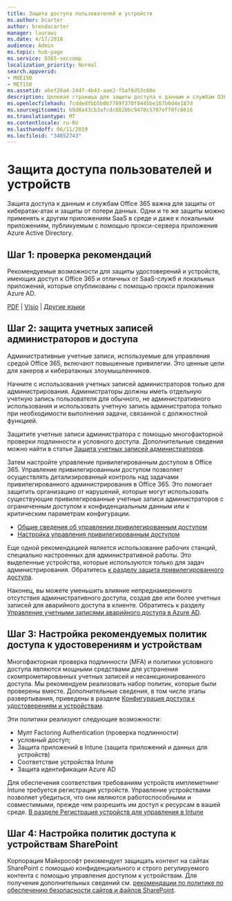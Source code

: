```yaml
---
title: Защита доступа пользователей и устройств
ms.author: bcarter
author: brendacarter
manager: laurawi
ms.date: 4/17/2018
audience: Admin
ms.topic: hub-page
ms.service: O365-seccomp
localization_priority: Normal
search.appverid:
- MOE150
- MET150
ms.assetid: a6ef28a4-2447-4b43-aae2-f5af6d53c68e
description: Целевая страница для защиты доступа к данным и службам O365
ms.openlocfilehash: 7cddedfbb5b0b7789f370f0445be167b6d4e187d
ms.sourcegitcommit: b9d8a43cb3afcdc8820bc9470c5707eff8fc6616
ms.translationtype: MT
ms.contentlocale: ru-RU
ms.lasthandoff: 06/11/2019
ms.locfileid: "34852743"
---
```

# <a name="protect-user-and-device-access"></a>Защита доступа пользователей и устройств

Защита доступа к данным и службам Office 365 важна для защиты от кибератак-атак и защиты от потери данных. Одни и те же защиты можно применять к другим приложениям SaaS в среде и даже к локальным приложениям, публикуемым с помощью прокси-сервера приложения Azure Active Directory.
  
## <a name="step-1-review-recommendations"></a>Шаг 1: проверка рекомендаций

Рекомендуемые возможности для защиты удостоверений и устройств, имеющих доступ к Office 365 и отличных от SaaS-служб и локальных приложений, которые опубликованы с помощью прокси приложения Azure AD.
  
[PDF](https://go.microsoft.com/fwlink/p/?linkid=841656) | [Visio](https://go.microsoft.com/fwlink/p/?linkid=841657) | [Другие языки](https://www.microsoft.com/download/details.aspx?id=55032)
  
## <a name="step-2-protect-administrator-accounts-and-access"></a>Шаг 2: защита учетных записей администраторов и доступа
Административные учетные записи, используемые для управления средой Office 365, включают повышенные привилегии. Это ценные цели для хакеров и кибератакных злоумышленников. 

Начните с использования учетных записей администраторов только для администрирования. Администраторы должны иметь отдельную учетную запись пользователя для обычного, не административного использования и использовать учетную запись администратора только при необходимости выполнения задачи, связанной с должностной функцией.

Защитите учетные записи администратора с помощью многофакторной проверки подлинности и условного доступа. Дополнительные сведения можно найти в статье [Защита учетных записей администраторов](https://docs.microsoft.com/microsoft-365/enterprise/identity-access-prerequisites#protecting-administrator-accounts). 

Затем настройте управление привилегированным доступом в Office 365. Управление привилегированным доступом позволяет осуществлять детализированный контроль над задачами привилегированного администрирования в Office 365. Это помогает защитить организацию от нарушений, которые могут использовать существующие привилегированные учетные записи администраторов с ограниченным доступом к конфиденциальным данным или к критическим параметрам конфигурации.

- [Общие сведения об управлении привилегированным доступом](privileged-access-management-overview.md)
- [Настройка управления привилегированным доступом](privileged-access-management-configuration.md)

Еще одной рекомендацией является использование рабочих станций, специально настроенных для административной работы. Это выделенные устройства, которые используются только для задач администрирования. Обратитесь [к разделу защита привилегированного доступа](https://docs.microsoft.com/windows-server/identity/securing-privileged-access/securing-privileged-access).

Наконец, вы можете уменьшить влияние непреднамеренного отсутствия административного доступа, создав две или более учетных записей для аварийного доступа в клиенте. Обратитесь к разделу [Управление учетными записями аварийного доступа в Azure AD](https://docs.microsoft.com/azure/active-directory/users-groups-roles/directory-emergency-access). 

## <a name="step-3-configure-recommended-identity-and-device-access-policies"></a>Шаг 3: Настройка рекомендуемых политик доступа к удостоверениям и устройствам
Многофакторная проверка подлинности (MFA) и политики условного доступа являются мощными средствами для устранения скомпрометированных учетных записей и несанкционированного доступа. Мы рекомендуем реализовать набор политик, которые были проверены вместе. Дополнительные сведения, в том числе этапы развертывания, приведены в разделе [Конфигурация доступа к удостоверениям и устройствам](https://docs.microsoft.com/microsoft-365/enterprise/microsoft-365-policies-configurations).

 Эти политики реализуют следующие возможности:
- Мулт Factoring Authentication (проверка подлинности)
- условный доступ;
- Защита приложений в Intune (защита приложений и данных для устройств)
- Соответствие устройства Intune
- Защита идентификации Azure AD

Для обеспечения соответствия требованиям устройств имплеметнинг Intune требуется регистрация устройств. Управление устройствами позволяет убедиться, что они являются работоспособными и совместимыми, прежде чем разрешить им доступ к ресурсам в вашей среде. [В разделе Регистрация устройств для управления в Intune](https://docs.microsoft.com/intune-classic/deploy-use/enroll-devices-in-microsoft-intune)

## <a name="step-4-configure-sharepoint-device-access-policies"></a>Шаг 4: Настройка политик доступа к устройствам SharePoint

Корпорация Майкрософт рекомендует защищать контент на сайтах SharePoint с помощью конфиденциального и строго регулируемого контента с помощью управления доступом к устройствам. Для получения дополнительных сведений см. [рекомендации по политике по обеспечению безопасности сайтов и файлов SharePoint](https://docs.microsoft.com/microsoft-365/enterprise/sharepoint-file-access-policies).



    

